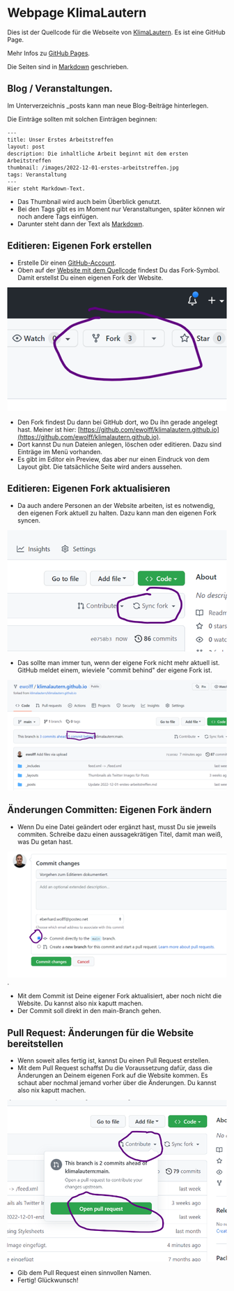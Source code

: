 # Webpage KlimaLautern

Dies ist der Quellcode für die Webseite von [KlimaLautern](https://klimalautern.de/). Es ist eine GitHub Page.

Mehr Infos zu  [GitHub Pages](https://docs.github.com/de/pages/getting-started-with-github-pages/about-github-pages).

Die Seiten sind in [Markdown](https://github.github.com/gfm/) geschrieben.

## Blog / Veranstaltungen.

Im Unterverzeichnis _posts kann man neue Blog-Beiträge hinterlegen.

Die Einträge sollten mit solchen Einträgen beginnen:
```
---
title: Unser Erstes Arbeitstreffen
layout: post
description: Die inhaltliche Arbeit beginnt mit dem ersten Arbeitstreffen
thumbnail: /images/2022-12-01-erstes-arbeitstreffen.jpg
tags: Veranstaltung
---
Hier steht Markdown-Text.
```

- Das Thumbnail wird auch beim Überblick genutzt.
- Bei den Tags gibt es im Moment nur Veranstaltungen, später können wir noch andere Tags einfügen.
- Darunter steht dann der Text als [Markdown](https://github.github.com/gfm/).

## Editieren: Eigenen Fork erstellen

- Erstelle Dir einen [GitHub-Account](https://github.com/join).
- Oben auf der [Website mit dem Quellcode](https://github.com/klimalautern/klimalautern.github.io) findest Du das Fork-Symbol. Damit erstellst Du einen eigenen Fork der Website.

![Fork Icon](/images/fork.png) 

- Den Fork findest Du dann bei GitHub dort, wo Du ihn gerade angelegt hast. Meiner ist hier: [https://github.com/ewolff/klimalautern.github.io](https://github.com/ewolff/klimalautern.github.io).
- Dort kannst Du nun Dateien anlegen, löschen oder editieren. Dazu sind Einträge im Menü vorhanden.
- Es gibt im Editor ein Preview, das aber nur einen Eindruck von dem Layout gibt. Die tatsächliche Seite wird anders aussehen.

## Editieren: Eigenen Fork aktualisieren

- Da auch andere Personen an der Website arbeiten, ist es notwendig, den eigenen Fork aktuell zu halten. Dazu kann man den eigenen Fork syncen.
 
![Fork Syncen](/images/syncfork.png)

- Das sollte man immer tun, wenn der eigene Fork nicht mehr aktuell ist. GitHub meldet einem, wieviele "commit behind" der eigene Fork ist.

![Commit Behind](/images/commitbehind.png)

## Änderungen Committen: Eigenen Fork ändern

- Wenn Du eine Datei geändert oder ergänzt hast, musst Du sie jeweils commiten. Schreibe dazu einen aussagekrätigen Titel, damit man weiß, was Du getan hast.
 
![Commit Nachricht](/images/commit.png).

- Mit dem Commit ist Deine eigener Fork aktualisiert, aber noch nicht die Website. Du kannst also nix kaputt machen.
- Der Commit soll direkt in den main-Branch gehen.

## Pull Request: Änderungen für die Website bereitstellen 

- Wenn soweit alles fertig ist, kannst Du einen Pull Request erstellen.
- Mit dem Pull Request schaffst Du die Voraussetzung dafür, dass die Änderungen an Deinem eigenen Fork auf die Website kommen. Es schaut aber nochmal jemand vorher über die Änderungen. Du kannst also nix kaputt machen.

![Pull Request erstellen](/images/pullrequest.png)

- Gib dem Pull Request einen sinnvollen Namen.
- Fertig! Glückwunsch!
